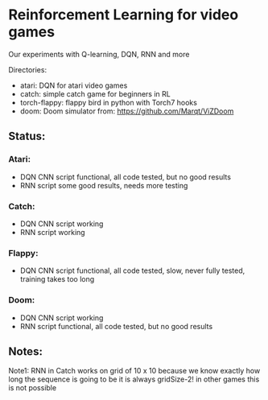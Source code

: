 # Reinforcement Learning for video games

Our experiments with Q-learning, DQN, RNN and more

Directories:

- atari: DQN for atari video games
- catch: simple catch game for beginners in RL
- torch-flappy: flappy bird in python with Torch7 hooks
- doom: Doom simulator from: https://github.com/Marqt/ViZDoom 




## Status:

### Atari:

- DQN CNN script functional, all code tested, but no good results
- RNN script some good results, needs more testing


### Catch:

- DQN CNN script working
- RNN script working

### Flappy:

- DQN CNN script functional, all code tested, slow, never fully tested, training takes too long

### Doom:

- DQN CNN script working
- RNN script functional, all code tested, but no good results


## Notes:

Note1: RNN in Catch works on grid of 10 x 10 because we know exactly how long the sequence is going to be it is always gridSize-2! in other games this is not possible